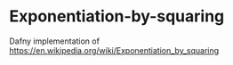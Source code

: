 # Exponentiation-by-squaring
Dafny implementation of https://en.wikipedia.org/wiki/Exponentiation_by_squaring
